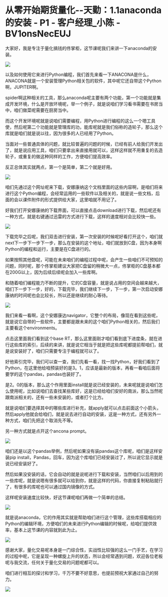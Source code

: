 # 从零开始期货量化--天勤：1.1anaconda的安装 - P1 - 客户经理_小陈 - BV1onsNecEUJ

大家好，我是专注于量化搞钱的佟掌柜，这节课呢我们来讲一下anaconda的安装。

![](img/728c1a462ffcf3c09dc4d4608456b8f4_1.png)

以及如何使用它来进行Python编程，我们首先来看一下ANACONA是什么，ANACONA就是一个安装管理Python相关包的软件，其中呢它还自带这个Python啊，JUPITER啊。

spider啊这种相关的工具，那么anaconda呢主要有两个功能，第一个功能就是集成开发环境，什么是开放环境呢，举一个例子，就是说咱们学习看书需要在书房当中，咱们做菜呢需要在厨房当中。

而这个开发环境呢就是说咱们需要编程，用Python进行编程的这么一个嗯工具使，然后呢第二个功能就是管理库的功，能库呢就是我们俗称的造轮子，那么这个库就是咱们就是说以往，因为很多的人已经用了Python。

当面对一些普通具体的问题，就比较普遍的问题的时候，已经有前人给我们开发出了，就是说应用工具，咱们只要拿出来直接用就可以，这样这样就不用重复的去造轮子，或重复的做这种同样的工作，方便咱们提高效率。

反正总体其实就两点，第一个是简单，第二个就是好用。

![](img/728c1a462ffcf3c09dc4d4608456b8f4_3.png)

咱们先通过这个网址呢来下载，安娜康纳这个文档里面的这些内容啊，是咱们将来进行这个Python编程，会经常运用的一些软件以及相关的，就是说一些文档，后面的会以课件附件的形式提供给大家，这里咱就不用记了。

好我们打开安娜康纳的下载界面，可以直接点击download进行下载，然后呢还有一种方式，就是右键通过迅雷的方式进行下载，这样的速度相对会比较快一些。



![](img/728c1a462ffcf3c09dc4d4608456b8f4_5.png)

下载完毕之后呢，我们双击进行安装，第一次安装的时候呢好看打开这个，咱们就next下一步下一步下一步，那么在安装的这个地址，咱们就放到C盘，因为本身啊Python的编程和运行，主要是在C盘进行的。

如果按照其他盘呢，可能在未来咱们的编程过程中呢，会产生一些咱们不可预知的问题，同时呢，那个佟掌柜建议大家把C盘留的稍微大一点，佟掌柜的C盘基本都在200G以上，因为后续后续呢会加入一些库啊。

和随着咱们编程能力不断的提升，它的C盘容量，就是说占用的空间会越来越大，咱们下一步下一步，好的，下载完毕，我们继续下一步，下一步，第一次启动安娜康纳的时间呢也会比较长，所以还是继续的耐心等待。



![](img/728c1a462ffcf3c09dc4d4608456b8f4_7.png)

我们来看一看啊，这个安娜康达navigator，它整个的布局，像现在看到这些呢，就是说它自带的一些软件，主要都是跟未来的这个咱们Python相关的，然后我们主要看这个environments。

点击这里面我们看到这个base RT，那么这里面刚才咱们看到底下进度条，就在进行这些库的索引，后续的来讲，就是说它相当于就是把这些库呢都提前帮咱们，就是说安装好了，咱们只需要专注于编程就可以了。

好他索引完毕，我们可以查一查，我们先看一看，找一找Python，好我们看到了Python，在这里他给咱预装好的是3。1，应该是最新的版本，再看一看咱后面将要学的这个pandas，pandas也装好了。

是2。0的版本，那么这个作用里面install就是说已经安装的，未来呢就是说咱们怎么使用呢，比如说咱们去查找某些库好，这是已经给咱们安好的南派，那么当然呢跟南派相关的，还有一些未安装的，或者打个比方。

就是说咱们要选择其中的哪些库进行补充，就apply就可以点击前面这个小箭头，然后apply他就会给咱们，就是说去进行自动的安装，这是一种方式，还有另外一种方式，咱们先把这个取消先不等。

另一种方式就是点开这个ancona prompt。

![](img/728c1a462ffcf3c09dc4d4608456b8f4_9.png)

咱们还是以这个pandas举例，然后呢如果没有装pandas这个库呢，咱们是这样安装pip install，Pandas，回车，因为这个库咱们已经安装过了，所以说它显示就是说已经安装好了。

然后如果没安装的话，它会自动的就是说呢进行下载和安装，当然咱们以后用到的一些库呢，就是说嗯有很多就可以给到你，就是这样的代码，你直接复制粘贴就行了，有很多的库呢也可以通过国内镜像的方式。

这样呢安装速度比较快，好这节课呢咱们再做一个简单的总结。

![](img/728c1a462ffcf3c09dc4d4608456b8f4_11.png)

就是说anaconda，它的作用其实就是帮助咱们进行这个管理，这些库搭载相应的Python的编辑环境，方便咱们的未来进行Python编辑的时候呢，给咱们提供效率，基本上这节课的内容就到此为止。



![](img/728c1a462ffcf3c09dc4d4608456b8f4_13.png)

感谢大家，量化交易呢本身是一门综合性，实战性比较强的这么一门手艺，在学习的过程中呢，它是呈现一种螺旋上升的状态，所以会经常遇到问题，欢迎各位老板呢与我交流，任何关于量化交易的问题呢都可以。

咱们进行相互的探讨和学习，千万不要不好意思，也提前预祝大家通过自己的努力。

![](img/728c1a462ffcf3c09dc4d4608456b8f4_15.png)